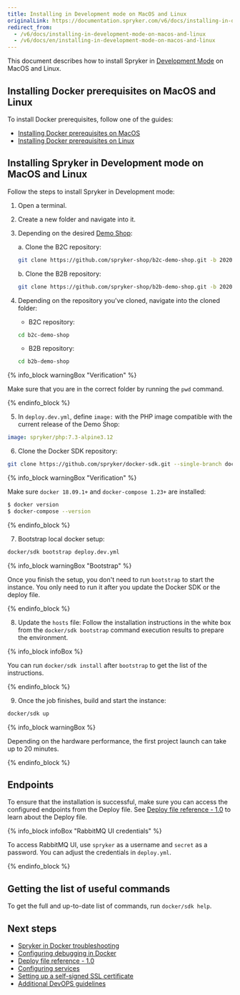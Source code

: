 ```yaml
---
title: Installing in Development mode on MacOS and Linux
originalLink: https://documentation.spryker.com/v6/docs/installing-in-development-mode-on-macos-and-linux
redirect_from:
  - /v6/docs/installing-in-development-mode-on-macos-and-linux
  - /v6/docs/en/installing-in-development-mode-on-macos-and-linux
---
```


This document describes how to install Spryker in [Development Mode](https://documentation.spryker.com/docs/choosing-an-installation-mode#development-mode) on MacOS and Linux.

## Installing Docker prerequisites on MacOS and Linux

To install Docker prerequisites, follow one of the guides:
* [Installing Docker prerequisites on MacOS](https://documentation.spryker.com/docs/installing-docker-prerequisites-on-macos)
* [Installing Docker prerequisites on Linux](https://documentation.spryker.com/docs/installing-docker-prerequisites-on-linux)

## Installing Spryker in Development mode on MacOS and Linux
Follow the steps to install Spryker in Development mode:


1. Open a terminal.
2. Create a new folder and navigate into it.
3. Depending on the desired [Demo Shop](https://documentation.spryker.com/docs/en/about-spryker#spryker-b2b-b2c-demo-shops):

    a. Clone the B2C repository:

    ```bash
    git clone https://github.com/spryker-shop/b2c-demo-shop.git -b 202009.0-p1 --single-branch ./b2c-demo-shop
    ```

    b. Clone the B2B repository:

    ```bash
    git clone https://github.com/spryker-shop/b2b-demo-shop.git -b 202009.0-p1 --single-branch ./b2b-demo-shop
    ```

4. Depending on the repository you've cloned, navigate into the cloned folder:
    * B2C repository:
    ```bash
    cd b2c-demo-shop
    ```
    * B2B repository:
    ```bash
    cd b2b-demo-shop
    ```
{% info_block warningBox "Verification" %}

Make sure that you are in the correct folder by running the `pwd` command.

{% endinfo_block %}

5. In `deploy.dev.yml`, define `image:` with the PHP image compatible with the current release of the Demo Shop:

```yaml
image: spryker/php:7.3-alpine3.12
```

6. Clone the Docker SDK repository:
```bash
git clone https://github.com/spryker/docker-sdk.git --single-branch docker
```

{% info_block warningBox "Verification" %}

Make sure `docker 18.09.1+` and `docker-compose 1.23+` are installed:

```bash
$ docker version
$ docker-compose --version
```

{% endinfo_block %}

7. Bootstrap local docker setup:
```bash
docker/sdk bootstrap deploy.dev.yml
```
{% info_block warningBox "Bootstrap" %}

Once you finish the setup, you don't need to run `bootstrap` to start the instance. You only need to run it after you update the Docker SDK or the deploy file.

{% endinfo_block %}

8. Update the `hosts` file:
Follow the installation instructions in the white box from the `docker/sdk bootstrap` command execution results to prepare the environment.

{% info_block infoBox %}

 You can run `docker/sdk install` after `bootstrap` to get the list of the instructions.

{% endinfo_block %}


9. Once the job finishes, build and start the instance:
    
```bash
docker/sdk up
```

{% info_block warningBox %}

Depending on the hardware performance, the first project launch can take up to 20 minutes.

{% endinfo_block %}

## Endpoints

To ensure that the installation is successful, make sure you can access the configured endpoints from the Deploy file. See [Deploy file reference - 1.0](https://documentation.spryker.com/docs/deploy-file-reference-10) to learn about the Deploy file.

{% info_block infoBox "RabbitMQ UI credentials" %}

To access RabbitMQ UI, use `spryker` as a username and `secret` as a password. You can adjust the credentials in `deploy.yml`. 

{% endinfo_block %}

## Getting the list of useful commands

To get the full and up-to-date list of commands, run `docker/sdk help`.

## Next steps

* [Spryker in Docker troubleshooting](https://documentation.spryker.com/docs/spryker-in-docker-troubleshooting)
* [Configuring debugging in Docker](https://documentation.spryker.com/docs/configuring-debugging-in-docker)
* [Deploy file reference - 1.0](https://documentation.spryker.com/docs/deploy-file-reference-10) 
* [Configuring services](https://documentation.spryker.com/docs/configuring-services)
* [Setting up a self-signed SSL certificate](https://documentation.spryker.com/docs/setting-up-a-self-signed-ssl-certificate) 
* [Additional DevOPS guidelines](https://documentation.spryker.com/docs/additional-devops-guidelines)


